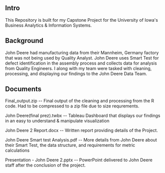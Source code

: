 ## Intro
This Repository is built for my Capstone Project for the University of Iowa's Business Analytics & Information Systems. 


## Background
John Deere had manufacturing data from their Mannheim, Germany factory that was not being used by Quality Analyst. John Deere uses Smart Test for defect identification in the assembly process and collects data for analysis from Quality Engineers. I along with my team were tasked with cleaning, processing, and displaying our findings to the John Deere Data Team.

## Documents
Final_output.zip -- Final output of the cleaning and processing from the R code. Had to be compressed to a zip file due to size requrements. 

John Deere(final prez).twbx -- Tableau Dashboard that displays our findings in an easy to understand & manipulate visualization 

John Deere 2 Report.docx --  Written report providing details of the Project.

John Deere Smart test Analysis.pdf -- More details from John Deere about their Smart Test, the data structure, and requirements for metric calculations

Presentation - John Deere 2.pptx -- PowerPoint delivered to John Deere staff after the conclusion of the project. 
